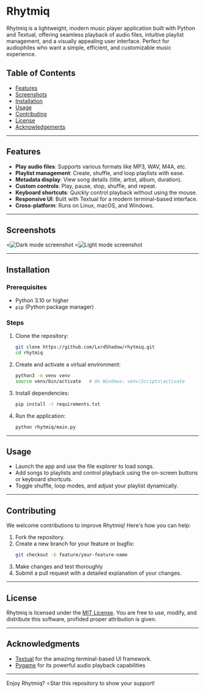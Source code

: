 # Rhytmiq

Rhytmiq is a lightweight, modern music player application built with Python and Textual, offering seamless playback of audio files, intuitive playlist management, and a visually appealing user interface. Perfect for audiophiles who want a simple, efficient, and customizable music experience.

## Table of Contents

- [Features](#features)
- [Screenshots](#screenshots)
- [Installation](#installation)
- [Usage](#usage)
- [Contributing](#contributing)
- [License](#license)
- [Acknowledgements](#acknowledgements)

---

## Features

- **Play audio files**: Supports various formats like MP3, WAV, M4A, etc.
- **Playlist management**: Create, shuffle, and loop playlists with ease.
- **Metadata display**: View song details (title, artist, album, duration).
- **Custom controls**: Play, pause, stop, shuffle, and repeat.
- **Keyboard shortcuts**: Quickly control playback without using the mouse.
- **Responsive UI**: Built with Textual for a modern terminal-based interface.
- **Cross-platform**: Runs on Linux, macOS, and Windows.

---

## Screenshots

<![Dark mode screenshot](https://github.com/user-attachments/assets/31077899-89f3-4844-a5d2-3228d7272d71)
<![Light mode screenshot](https://github.com/user-attachments/assets/bd354330-83d2-4458-92d2-2d1e5d44c0b4)


---

## Installation

### Prerequisites
- Python 3.10 or higher
- `pip` (Python package manager)

### Steps
1. Clone the repository:
    ```bash
    git clone https://github.com/LxrdShadow/rhytmiq.git
    cd rhytmiq
    ```

2. Create and activate a virtual environment:
    ```bash
    python3 -m venv venv
    source venv/bin/activate   # On Windows: venv\Scripts\activate
    ```

3. Install dependencies:
    ```bash
    pip install -r requirements.txt
    ```

4. Run the application:
    ```bash
    python rhytmiq/main.py
    ```

---

## Usage

- Launch the app and use the file explorer to load songs.
- Add songs to playlists and control playback using the on-screen buttons or keyboard shortcuts.
- Toggle shuffle, loop modes, and adjust your playlist dynamically.


---

## Contributing

We welcome contributions to improve Rhytmiq!
Here's how you can help:

1. Fork the repository.
2. Create a new branch for your feature or bugfix:
    ```bash
    git checkout -b feature/your-feature-name
    ```
3. Make changes and test thoroughly
4. Submit a pull request with a detailed explanation of your changes.


---

## License

Rhytmiq is licensed under the [MIT License](LICENSE). You are free to use, modify, and distribute this software, profided proper attribution is given.


---

## Acknowledgments

- [Textual](https://textualize.io) for the amazing terminal-based UI framework.
- [Pygame](https://pygame.org) for its powerful audio playback capabilities


---

Enjoy Rhytmiq? ⭐Star this repository to show your support!

